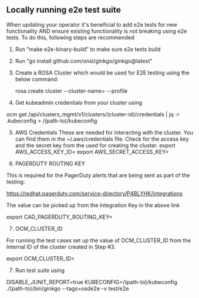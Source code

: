 ## Locally running e2e test suite
When updating your operator it's beneficial to add e2e tests for new functionality AND ensure existing functionality is not breaking using e2e tests. 
To do this, following steps are recommended

1. Run "make e2e-binary-build"  to make sure e2e tests build

2. Run "go install github.com/onsi/ginkgo/ginkgo@latest"

3. Create a ROSA Cluster which would be used for E2E testing using the below command:

    rosa create cluster --cluster-name=<cluster-name> --profile <default-aws-profile>

4. Get kubeadmin credentials from your cluster using 

ocm get /api/clusters_mgmt/v1/clusters/(cluster-id)/credentials | jq -r .kubeconfig > /(path-to)/kubeconfig

5. AWS Credentials
These are needed for interacting with the cluster. You can find them in the ~/.aws/credentials file.
Check for the access key and the secret key from the <default-aws-profile> used for creating the cluster.
export AWS_ACCESS_KEY_ID=<your AWS access key ID>
export AWS_SECRET_ACCESS_KEY=<your AWS secret access key>

6. PAGERDUTY ROUTING KEY

This is required for the PagerDuty alerts that are being sent as part of the testing:

https://redhat.pagerduty.com/service-directory/P4BLYHK/integrations

The value can be picked up from the Integration Key in the above link

export CAD_PAGERDUTY_ROUTING_KEY=<url-integration-key-value>

7. OCM_CLUSTER_ID

For running the test cases set up the value of OCM_CLUSTER_ID from the Internal ID of the cluster created in Step #3.

export OCM_CLUSTER_ID=<internal-cluster-id>

7. Run test suite using 
 
DISABLE_JUNIT_REPORT=true KUBECONFIG=/(path-to)/kubeconfig  ./(path-to)/bin/ginkgo  --tags=osde2e -v test/e2e
